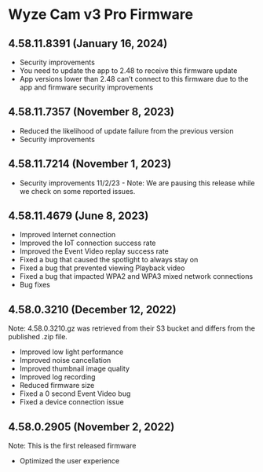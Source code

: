 # Wyze Cam v3 Pro Firmware
## 4.58.11.8391 (January 16, 2024)
* Security improvements
* You need to update the app to 2.48 to receive this firmware update
* App versions lower than 2.48 can’t connect to this firmware due to the app and firmware security improvements

## 4.58.11.7357 (November 8, 2023)
* Reduced the likelihood of update failure from the previous version
* Security improvements

## 4.58.11.7214 (November 1, 2023)
* Security improvements
11/2/23 - Note: We are pausing this release while we check on some reported issues.

## 4.58.11.4679 (June 8, 2023)
* Improved Internet connection
* Improved the IoT connection success rate
* Improved the Event Video replay success rate
* Fixed a bug that caused the spotlight to always stay on
* Fixed a bug that prevented viewing Playback video
* Fixed a bug that impacted WPA2 and WPA3 mixed network connections
* Bug fixes

## 4.58.0.3210 (December 12, 2022)
Note: 4.58.0.3210.gz was retrieved from their S3 bucket and differs from the published .zip file.

* Improved low light performance
* Improved noise cancellation
* Improved thumbnail image quality
* Improved log recording
* Reduced firmware size
* Fixed a 0 second Event Video bug
* Fixed a device connection issue

## 4.58.0.2905 (November 2, 2022)
Note: This is the first released firmware
* Optimized the user experience


